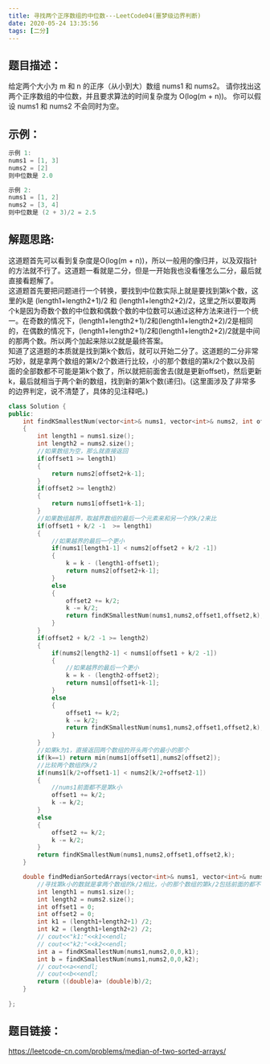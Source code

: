 ```yaml
---
title: 寻找两个正序数组的中位数---LeetCode04(噩梦级边界判断)
date: 2020-05-24 13:35:56
tags: [二分]
---
```

## 题目描述：  
给定两个大小为 m 和 n 的正序（从小到大）数组 nums1 和 nums2。
请你找出这两个正序数组的中位数，并且要求算法的时间复杂度为 O(log(m + n))。
你可以假设 nums1 和 nums2 不会同时为空。

## 示例：   
```cpp
示例 1:
nums1 = [1, 3]
nums2 = [2]
则中位数是 2.0

示例 2:
nums1 = [1, 2]
nums2 = [3, 4]
则中位数是 (2 + 3)/2 = 2.5
```
<!-- more -->

## 解题思路:  
这道题首先可以看到复杂度是O(log(m + n))，所以一般用的像归并，以及双指针的方法就不行了。这道题一看就是二分，但是一开始我也没看懂怎么二分，最后就直接看题解了。  
这道题首先要把问题进行一个转换，要找到中位数实际上就是要找到第k个数，这里的k是 (length1+length2+1)/2 和 (length1+length2+2)/2，这里之所以要取两个k是因为奇数个数的中位数和偶数个数的中位数可以通过这种方法来进行一个统一。在奇数的情况下，(length1+length2+1)/2和(length1+length2+2)/2是相同的，在偶数的情况下，(length1+length2+1)/2和(length1+length2+2)/2就是中间的那两个数。所以两个加起来除以2就是最终答案。  
知道了这道题的本质就是找到第k个数后，就可以开始二分了。这道题的二分非常巧妙，就是拿两个数组的第k/2个数进行比较，小的那个数组的第k/2个数以及前面的全部数都不可能是第k个数了，所以就把前面舍去(就是更新offset)，然后更新k，最后就相当于两个新的数组，找到新的第k个数(递归)。(这里面涉及了非常多的边界判定，说不清楚了，具体的见注释吧。)

```cpp
class Solution {
public:
    int findKSmallestNum(vector<int>& nums1, vector<int>& nums2, int offset1,int offset2,int k)
    {
        int length1 = nums1.size();
        int length2 = nums2.size();
        //如果数组为空，那么就直接返回
        if(offset1 >= length1)
        {
            return nums2[offset2+k-1];
        }
        if(offset2 >= length2)
        {
            return nums1[offset1+k-1];
        }
        //如果数组越界，取越界数组的最后一个元素来和另一个的k/2来比
        if(offset1 + k/2 -1  >= length1)
        {
            //如果越界的最后一个更小
            if(nums1[length1-1] < nums2[offset2 + k/2 -1])
            {
                k = k - (length1-offset1);
                return nums2[offset2+k-1];
            }
            else
            {
                offset2 += k/2;
                k -= k/2;
                return findKSmallestNum(nums1,nums2,offset1,offset2,k);
            }
        }
        if(offset2 + k/2 -1 >= length2)
        {
            if(nums2[length2-1] < nums1[offset1 + k/2 -1])
            {
                //如果越界的最后一个更小
                k = k - (length2-offset2);
                return nums1[offset1+k-1];
            }
            else
            {
                offset1 += k/2;
                k -= k/2;
                return findKSmallestNum(nums1,nums2,offset1,offset2,k);
            }
        }
        //如果k为1，直接返回两个数组的开头两个的最小的那个
        if(k==1) return min(nums1[offset1],nums2[offset2]);
        //比较两个数组的k/2
        if(nums1[k/2+offset1-1] < nums2[k/2+offset2-1])
        {
            //nums1前面都不是第k小
            offset1 += k/2;
            k -= k/2;
        }
        else
        {
            offset2 += k/2;
            k -= k/2;
        }
        return findKSmallestNum(nums1,nums2,offset1,offset2,k);
    }

    double findMedianSortedArrays(vector<int>& nums1, vector<int>& nums2) {
        //寻找第k小的数就是拿两个数组的k/2相比，小的那个数组的第k/2包括前面的都不可能是第k小的，然后把k -= k/2,再从新的数组开始找
        int length1 = nums1.size();
        int length2 = nums2.size();
        int offset1 = 0;
        int offset2 = 0;
        int k1 = (length1+length2+1) /2;
        int k2 = (length1+length2+2) /2;
        // cout<<"k1:"<<k1<<endl;
        // cout<<"k2:"<<k2<<endl;
        int a = findKSmallestNum(nums1,nums2,0,0,k1);
        int b = findKSmallestNum(nums1,nums2,0,0,k2);
        // cout<<a<<endl;
        // cout<<b<<endl;
        return ((double)a+ (double)b)/2;
    }
        
};
```

## 题目链接：  
https://leetcode-cn.com/problems/median-of-two-sorted-arrays/